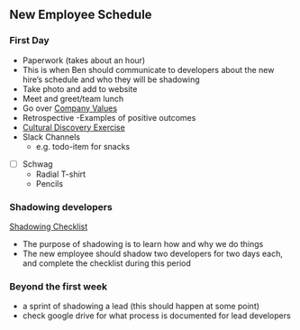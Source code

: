 ## New Employee Schedule

### First Day
- Paperwork (takes about an hour)
- This is when Ben should communicate to developers about the new hire’s schedule and who they will be shadowing
- Take photo and add to website
- Meet and greet/team lunch
- Go over [Company Values](./PROCESS_VALUES.md)
- Retrospective
  -Examples of positive outcomes
- [Cultural Discovery Exercise](./CULTURAL_DISCOVERY.md)
- Slack Channels
  - e.g. todo-item for snacks
- [ ] Schwag
  - Radial T-shirt
  - Pencils

### Shadowing developers
[Shadowing Checklist](./SHADOWING_CHECKLIST.md)
- The purpose of shadowing is to learn how and why we do things
- The new employee should shadow two developers for two days each, and complete the checklist during this period

### Beyond the first week
- a sprint of shadowing a lead (this should happen at some point)
- check google drive for what process is documented for lead developers
